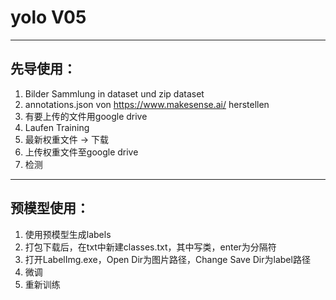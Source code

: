 #  yolo V05
--------------------
## 先导使用：
1. Bilder Sammlung in dataset und zip dataset
2. annotations.json von https://www.makesense.ai/ herstellen
3. 有要上传的文件用google drive
4. Laufen Training
5. 最新权重文件 -> 下载
6. 上传权重文件至google drive
7. 检测
------------------------
## 预模型使用：
1. 使用预模型生成labels
2. 打包下载后，在txt中新建classes.txt，其中写类，enter为分隔符
3. 打开LabelImg.exe，Open Dir为图片路径，Change Save Dir为label路径
4. 微调
5. 重新训练

